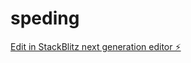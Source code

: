 # speding

[Edit in StackBlitz next generation editor ⚡️](https://stackblitz.com/~/github.com/thaiworldgame/speding)